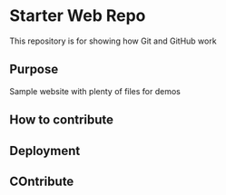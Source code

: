 # Starter Web Repo

This repository is for showing how Git and GitHub work

## Purpose

Sample website with plenty of files for demos

## How to contribute

## Deployment

## COntribute